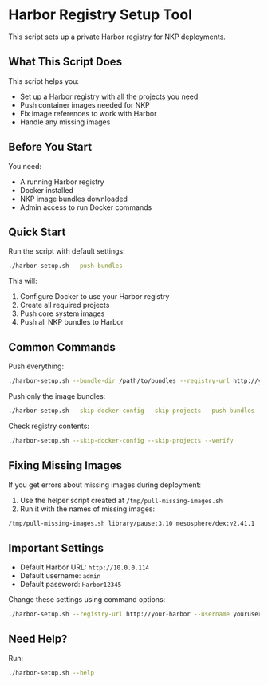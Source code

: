 # Harbor Registry Setup Tool

This script sets up a private Harbor registry for NKP deployments.

## What This Script Does

This script helps you:
- Set up a Harbor registry with all the projects you need
- Push container images needed for NKP
- Fix image references to work with Harbor
- Handle any missing images

## Before You Start

You need:
- A running Harbor registry
- Docker installed
- NKP image bundles downloaded
- Admin access to run Docker commands

## Quick Start

Run the script with default settings:
```bash
./harbor-setup.sh --push-bundles
```

This will:
1. Configure Docker to use your Harbor registry
2. Create all required projects
3. Push core system images
4. Push all NKP bundles to Harbor

## Common Commands

Push everything:
```bash
./harbor-setup.sh --bundle-dir /path/to/bundles --registry-url http://your-harbor-server
```

Push only the image bundles:
```bash
./harbor-setup.sh --skip-docker-config --skip-projects --push-bundles
```

Check registry contents:
```bash
./harbor-setup.sh --skip-docker-config --skip-projects --verify
```

## Fixing Missing Images

If you get errors about missing images during deployment:

1. Use the helper script created at `/tmp/pull-missing-images.sh`
2. Run it with the names of missing images:
```bash
/tmp/pull-missing-images.sh library/pause:3.10 mesosphere/dex:v2.41.1
```

## Important Settings

- Default Harbor URL: `http://10.0.0.114`
- Default username: `admin`
- Default password: `Harbor12345`

Change these settings using command options:
```bash
./harbor-setup.sh --registry-url http://your-harbor --username youruser --password yourpass
```

## Need Help?

Run:
```bash
./harbor-setup.sh --help
```
